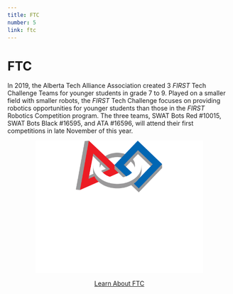 ```yaml
---
title: FTC
number: 5
link: ftc
---
```

<div class="col-md-8">
    <h1>FTC</h1>
	<p>In 2019, the Alberta Tech Alliance Association created 3 <i>FIRST</i> Tech Challenge Teams for younger students in grade 7 to 9. Played on a smaller field with smaller robots, the <i>FIRST</i> Tech Challenge focuses on providing robotics opportunities for younger students than those in the <i>FIRST</i> Robotics Competition program. The three teams, SWAT Bots Red #10015, SWAT Bots Black #16595, and ATA #16596, will attend their first competitions in late November of this year.</p>
</div>
<div class="col-md-4" style="justify-content: center; display: flex; align-items: center;">
    <img class="img-fluid" style="width: 75%" src="/resources/img/ftc.png">
</div>
<div style="text-align: center; margin-top: 15px" class="col-12">
    <a class="ftcButton" href="/firsttechchallenge">Learn About FTC</a>
</div>
